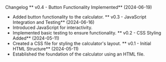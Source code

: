 Changelog
** v0.4 - Button Functionality Implemented** (2024-06-19)
 * Added button functionality to the calculator.
** v0.3 - JavaScript Integration and Testing** (2024-06-16)
 * Introduced JavaScript for interactivity.
 * Implemented basic testing to ensure functionality.
** v0.2 - CSS Styling Added** (2024-05-11)
 * Created a CSS file for styling the calculator's layout.
** v0.1 - Initial HTML Structure** (2024-05-11)
 * Established the foundation of the calculator using an HTML file.


 
